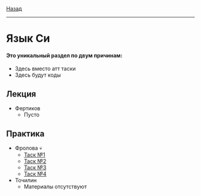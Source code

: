[Назад](../../README.md)
***
# Язык Си
#### Это уникальный раздел по двум причинам:
+ Здесь вместо атт таски
+ Здесь будут коды

## Лекция
+ Фертиков
  + Пусто
## Практика
+ Фролова 💀
  + [Таск №1](clang-task-1.md)
  + [Таск №2](clang-task-2.md)
  + [Таск №3](clang-task-3.md)
  + [Таск №4](clang-task-4.md)
+ Точилин
  + Материалы отсутствуют 
